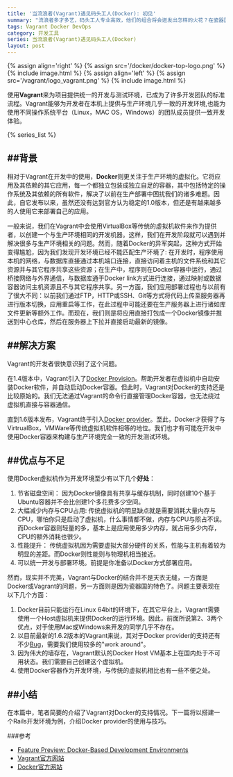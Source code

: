 ```yaml
---
title: '当流浪者(Vagrant)遇见码头工人(Docker): 初见'
summary: "流浪者多才多艺，码头工人专业高效，他们的组合将会迸发出怎样的火花？在瓷器国的土地上又将迎来怎样的挑战...。"
tags: Vagrant Docker DevOps
category: 开发工具
series: 当流浪者(Vagrant)遇见码头工人(Docker)
layout: post
---
```

{% assign align='right' %}
{% assign src='/docker/docker-top-logo.png' %}
{% include image.html %}
{% assign align='left' %}
{% assign src='/vagrant/logo_vagrant.png' %}
{% include image.html %}

使用**Vagrant**来为项目提供统一的开发与测试环境，已成为了许多开发团队的标准流程。Vagrant能够为开发者在本机上提供与生产环境几乎一致的开发环境,也能为使用不同操作系统平台（Linux，MAC OS，Windows）的团队成员提供一致开发体验。

{% series_list %}

##背景
----
相对于Vagrant在开发中的使用，**Docker**则更关注于生产环境的虚拟化。它将应用及其依赖的其它应用，每一个都独立包装成独立自足的容器，其中包括特定的操作系统及其依赖的所有软件，解决了以前在生产部署中困扰我们的诸多难题。因此，自它发布以来，虽然还没有达到官方认为稳定的1.0版本，但还是有越来越多的人使用它来部署自己的应用。

一般来说，我们在Vagrant中会使用VirtualBox等传统的虚拟机软件来作为提供者，以创建一个与生产环境相同的开发机器。这样，我们在开发阶段就可以遇到并解决很多与生产环境相关的问题。然而，随着Docker的异军突起，这种方式开始变得尴尬，因为我们发现开发环境已经不能匹配生产环境了: 在开发时，程序使用本机的网络，与数据库直接通过本机端口连接，直接访问着主机的文件系统和其它资源并与其它程序共享这些资源；在生产中，程序则在Docker容器中运行，通过桥接网络与外界通信，与数据库通于Docker link方式进行连接，通过映射或数据容器访问主机资源且不与其它程序共享。另一方面，我们应用部署过程也与以前有了很大不同：以前我们通过FTP，HTTP或SSH、Git等方式将代码上传至服务器再进行版本切换，应用重启等工作，在此过程中可能还要在生产服务器上进行诸如库文件更新等额外工作。而现在，我们则是将应用直接打包成一个Docker镜像并推送到中心仓库，然后在服务器上下拉并直接启动最新的镜像。

##解决方案
----
Vagrant的开发者很快意识到了这个问题。

在1.4版本中，Vagrant引入了[Docker Provision](http://docs.vagrantup.com/v2/provisioning/docker.html)。帮助开发者在虚拟机中自动安装Docker软件，并自动启动Docker容器。但此时，Vagrant对Docker的支持还是比较原始的。我们无法通过Vagrant的命令行直接管理Docker容器，也无法绕过虚拟机直接与容器通信。

直到1.6版本发布，Vagrant终于引入[Docker provider](http://docs.vagrantup.com/v2/docker/index.html)。至此，Docker才获得了与VirtrualBox，VMWare等传统虚拟机软件相等的地位。我们也才有可能在开发中使用Docker容器来构建与生产环境完全一致的开发测试环境。

##优点与不足
----
使用Docker虚拟机作为开发环境至少有以下几个**好处**：

1. 节省磁盘空间： 因为Docker镜像具有共享与缓存机制，同时创建10个基于Ubuntu容器并不会比创建1个多花费多少空间。
2. 大幅减少内存与CPU占用: 传统虚拟机的明显缺点就是需要消耗大量内存与CPU，哪怕你只是启动了虚拟机，什么事情都不做，内存与CPU与照占不误。而Docker容器则轻量的多，基本上是应用使用多少内存，就占用多少内存，CPU的额外消耗也很少。
3. 性能提升： 传统虚拟机因为需要虚拟大部分硬件的关系，性能与主机有着较为明显的差距。而Docker则性能则与物理机相当接近。
4. 可以统一开发与部署环境。前提是你准备以Docker方式部署应用。

然而，现实并不完美，Vagrant与Docker的结合并不是天衣无缝，一方面是Docker或Vagrant的问题，另一方面则是因为瓷器国的特色了。问题主要表现在以下几个方面：

1. Docker目前只能运行在Linux 64bit的环境下，在其它平台上，Vagrant需要使用一个Host虚拟机来提供Docker的运行环境。因此，前面所说第2、3两个优点，对于使用Mac或Windows来开发的同学几乎不存在。
2. 以目前最新的1.6.2版本的Vagrant来说，其对于Docker provider的支持还有不少[Bug](https://github.com/mitchellh/vagrant/issues?state=open)，需要我们使用较多的"work around"。
3. 因为伟大的墙存在，Vagrant默认的Docker Host VM基本上在国内处于不可用状态。我们需要自己创建这个虚拟机。
4. 使用Docker容器作为开发环境，与传统的虚拟机相比也有一些不便之处。

##小结
----
在本篇中，笔者简要的介绍了Vagrant对Docker的支持情况。下一篇将以搭建一个Rails开发环境为例，介绍Docker provider的使用与技巧。
 
 

###参考
* [Feature Preview: Docker-Based Development Environments](https://www.vagrantup.com/blog/feature-preview-vagrant-1-6-docker-dev-environments.html)
* [Vagrant官方网站](http://www.vagrantup.com/)
* [Docker官方网站](https://www.docker.io/)
